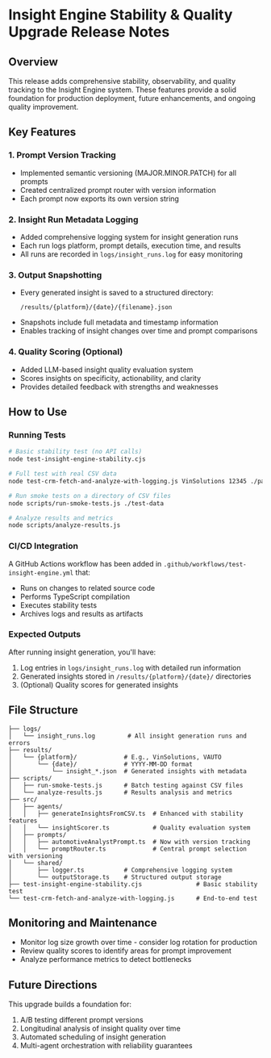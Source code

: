 # Insight Engine Stability & Quality Upgrade Release Notes

## Overview

This release adds comprehensive stability, observability, and quality tracking to the Insight Engine system. These features provide a solid foundation for production deployment, future enhancements, and ongoing quality improvement.

## Key Features

### 1. Prompt Version Tracking

- Implemented semantic versioning (MAJOR.MINOR.PATCH) for all prompts
- Created centralized prompt router with version information
- Each prompt now exports its own version string

### 2. Insight Run Metadata Logging

- Added comprehensive logging system for insight generation runs
- Each run logs platform, prompt details, execution time, and results
- All runs are recorded in `logs/insight_runs.log` for easy monitoring

### 3. Output Snapshotting

- Every generated insight is saved to a structured directory:
  ```
  /results/{platform}/{date}/{filename}.json
  ```
- Snapshots include full metadata and timestamp information
- Enables tracking of insight changes over time and prompt comparisons

### 4. Quality Scoring (Optional)

- Added LLM-based insight quality evaluation system
- Scores insights on specificity, actionability, and clarity
- Provides detailed feedback with strengths and weaknesses

## How to Use

### Running Tests

```bash
# Basic stability test (no API calls)
node test-insight-engine-stability.cjs

# Full test with real CSV data
node test-crm-fetch-and-analyze-with-logging.js VinSolutions 12345 ./path/to/sample.csv

# Run smoke tests on a directory of CSV files
node scripts/run-smoke-tests.js ./test-data

# Analyze results and metrics
node scripts/analyze-results.js
```

### CI/CD Integration

A GitHub Actions workflow has been added in `.github/workflows/test-insight-engine.yml` that:
- Runs on changes to related source code
- Performs TypeScript compilation
- Executes stability tests
- Archives logs and results as artifacts

### Expected Outputs

After running insight generation, you'll have:

1. Log entries in `logs/insight_runs.log` with detailed run information
2. Generated insights stored in `/results/{platform}/{date}/` directories
3. (Optional) Quality scores for generated insights

## File Structure

```
├── logs/
│   └── insight_runs.log         # All insight generation runs and errors
├── results/
│   └── {platform}/             # E.g., VinSolutions, VAUTO
│       └── {date}/             # YYYY-MM-DD format
│           └── insight_*.json  # Generated insights with metadata
├── scripts/
│   ├── run-smoke-tests.js      # Batch testing against CSV files
│   └── analyze-results.js      # Results analysis and metrics
├── src/
│   ├── agents/
│   │   ├── generateInsightsFromCSV.ts  # Enhanced with stability features
│   │   └── insightScorer.ts            # Quality evaluation system
│   ├── prompts/
│   │   ├── automotiveAnalystPrompt.ts  # Now with version tracking
│   │   └── promptRouter.ts             # Central prompt selection with versioning
│   └── shared/
│       ├── logger.ts           # Comprehensive logging system
│       └── outputStorage.ts    # Structured output storage
├── test-insight-engine-stability.cjs               # Basic stability test
└── test-crm-fetch-and-analyze-with-logging.js      # End-to-end test
```

## Monitoring and Maintenance

- Monitor log size growth over time - consider log rotation for production
- Review quality scores to identify areas for prompt improvement
- Analyze performance metrics to detect bottlenecks

## Future Directions

This upgrade builds a foundation for:

1. A/B testing different prompt versions
2. Longitudinal analysis of insight quality over time
3. Automated scheduling of insight generation
4. Multi-agent orchestration with reliability guarantees